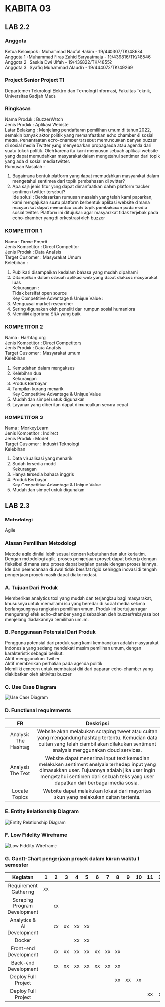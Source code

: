 # KABITA 03

## LAB 2.2

### Anggota
Ketua Kelompok : Muhammad Naufal Hakim - 19/440307/TK/48634<br/>
Anggota 1 : Muhammad Firas Zahid Suryaatmaja - 19/439816/TK/48546<br/>
Anggota 2 : Saskia Dwi Ulfah - 19/439822/TK/48552<br/>
Anggota 3 : Syafiq Muhammad Alaudin - 19/444073/TK/49269<br/>

### Project Senior Project TI 
Departemen Teknologi Elektro dan Teknologi Informasi, Fakultas Teknik, 
Universitas Gadjah Mada

### Ringkasan
Nama Produk : BuzzerWatch <br/>
Jenis Produk : Aplikasi Webiste <br/>
Latar Belakang :  Menjelang pendaftaran pemilihan umum di tahun 2022, semakin banyak aktor politik yang memanfaatkan echo chamber di sosial media. Pemanfaatan echo-chamber tersebut memunculkan banyak buzzer di sosial media Twitter yang menyebarkan propaganda atau agenda dari suatu tokoh politik. Oleh karena itu kami menyusun sebuah aplikasi website yang dapat memudahkan masyarakat dalam mengetahui sentimen dari topik yang ada di sosial media twitter. <br/>
Rumusan Masalah : <br/>
1. Bagaimana bentuk platform yang dapat memudahkan masyarakat dalam mengetahui sentimen dari topik pembahasan di twitter?<br/>
2. Apa saja jenis fitur yang dapat dimanfaatkan dalam platform tracker sentimen twitter tersebut?<br/>
Ide solusi : Berdasarkan rumusan masalah yang telah kami paparkan, kami mengajukan suatu platform berbentuk aplikasi website dimana masyarakat dapat memantau suatu topik pembahasan pada media sosial twitter. Platform ini ditujukan agar masyarakat tidak terjebak pada echo-chamber yang di orkestrasi oleh buzzer<br/>

### KOMPETITOR 1 <br/>
Nama : Drone Emprit <br/>
Jenis Kompetitor : Direct Competitor<br/>
Jenis Produk : Data Analisis<br/>
Target Customer : Masyarakat Umum<br/>
Kelebihan : <br/>
1. Publikasi disampaikan kedalam bahasa yang mudah dipahami<br/>
2. Ditampilkan dalam sebuah aplikasi web yang dapat diakses masyarakat luas<br/>
Kekurangan :<br/>
Tidak bersifat open source <br/>
Key Competitive Advantage & Unique Value :<br/>
1. Menguasai market researcher<br/>
2. Sering digunakan oleh peneliti dari rumpun sosial humaniora<br/>
3. Memiliki algoritma SNA yang baik<br/>
 
### KOMPETITOR 2<br/>
Nama : Hashtag.org<br/>
Jenis Kompetitor : Direct Competitors<br/>
Jenis Produk : Data Analisis<br/>
Target Customer : Masyarakat umum <br/>
Kelebihan<br/>
1. Kemudahan dalam mengakses<br/>
2. Kelebihan dua<br/>
Kekurangan<br/>
2. Produk Berbayar<br/>
3. Tampilan kurang menarik<br/>
Key Competitive Advantage & Unique Value<br/>
1. Mudah dan simpel untuk digunakan<br/>
2. Layanan yang diberikan dapat dimunculkan secara cepat<br/>

### KOMPETITOR 3 <br/>
Nama : MonkeyLearn<br/>
Jenis Kompetitor : Indirect<br/>
Jenis Produk : Model <br/>
Target Customer : Industri Teknologi<br/>
Kelebihan<br/>
1. Data visualisasi yang menarik<br/>
2. Sudah tersedia model<br/>
Kekurangan<br/>
1. Hanya tersedia bahasa inggris<br/>
2. Produk Berbayar<br/>
Key Competitive Advantage & Unique Value<br/>
1. Mudah dan simpel untuk digunakan<br/>


## LAB 2.3

### Metodologi<br/>
Agile <br/>

### Alasan Pemilihan Metodologi<br/>
Metode agile dinilai lebih sesuai dengan kebutuhan dan alur kerja tim. Dengan metodologi agile, proses pengerjaan proyek dapat bekerja dengan fleksibel di mana satu proses dapat berjalan paralel dengan proses lainnya. Ide dan perencanaan di awal tidak bersifat rigid sehingga inovasi di tengah pengerjaan proyek masih dapat diakomodasi. <br/>

### A. Tujuan Dari Produk<br/>
Memberikan analytics tool yang mudah dan terjangkau bagi masyarakat,  khususnya untuk memahami isu yang beredar di sosial media selama berlangsungnya rangkaian pemilihan umum. Produk ini bertujuan agar mengurangi efek echo-chamber yang disebabkan oleh buzzer/rekayasa bot menjelang diadakannya pemilihan umum. <br/>

### B. Penggunaan Potensial Dari Produk<br/>
Pengguna potensial dari produk yang kami kembangkan adalah masyarakat Indonesia yang sedang mendekati musim pemilihan umum, dengan karakteristik sebagai berikut:<br/>
Aktif menggunakan Twitter<br/>
Aktif memberikan perhatian pada agenda politik<br/>
Memiliki concern untuk membatasi diri dari paparan echo-chamber yang diakibatkan oleh aktivitas buzzer<br/>

### C. Use Case Diagram<br/>
![Use Case Diagram](https://drive.google.com/uc?export=view&id=1Q6-lRxxAr9cB92YE8x3CxQTbQ-SRlmPd)

### D. Functional requirements
| FR                   | Deskripsi |
| :---:                | :---: |
| Analysis The Hashtag | Website akan melakukan scraping tweet atau cuitan yang mengandung hashtag tertentu. Kemudian data cuitan yang telah diambil akan dilakukan sentiment analysis menggunakan cloud services. |
| Analysis The Text | Website dapat menerima input text kemudian melakukan sentiment analysis terhadap input yang dimasukkan user. Tujuannya adalah jika user ingin mengetahui sentimen dari sebuah teks yang user dapatkan dari berbagai media sosial. |
| Locate Topics        | Website dapat melakukan lokasi dari mayoritas akun yang melakukan cuitan tertentu. |

### E. Entity Relationship Diagram<br/>
![Entity Relationship Diagram](https://drive.google.com/uc?export=view&id=1ubnKGdBWV-kHa0FGiNUh4e3scl02uFTm)

### F. Low Fidelity Wireframe<br/>
![Low Fidelity Wireframe](https://drive.google.com/uc?export=view&id=1YYDL9Jk7FpfU-NpivL5LGxhANt2-PG9c)

### G. Gantt-Chart pengerjaan proyek dalam kurun waktu 1 semester<br/>

| Kegiatan | 1 | 2 | 3 | 4 | 5 | 6 | 7 | 8 | 9 | 10 | 11 | 12 |
| :---: | :---: | :---: | :---: | :---: | :---: | :---: | :---: | :---: | :---: | :---: | :---: | :---: |
| Requirement Gathering | xx | | | | | | | | | | | |
| Scraping Program Development |  | xx | | | | | | | | | | |
| Analytics & AI Development | | xx | xx | xx | xx | | | | | | | |
| Docker | | | | xx | xx | | | | | | | |
| Front-end Development | | xx | xx | xx | xx | xx | xx | xx | | | | |
| Back-end Development | | xx | xx | xx | xx | xx | xx | xx | | | | |
| Deploy Full Project | | | | | | | | xx | xx | xx | | |
| Deploy Full Project | | | | | | | | | | | xx | xx |